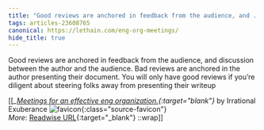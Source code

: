 ```yaml
---
title: "Good reviews are anchored in feedback from the audience, and ..."
tags: articles-23608765
canonical: https://lethain.com/eng-org-meetings/
hide_title: true
---
```


Good reviews are anchored in feedback from the audience, and discussion between the author and the audience. Bad reviews are anchored in the author presenting their document. You will only have good reviews if you’re diligent about steering folks away from presenting their writeup


[[<cite>_[Meetings for an effective eng organization.](https://lethain.com/eng-org-meetings/){:target="_blank"}_</cite> by Irrational Exuberance ![favicon](https://s2.googleusercontent.com/s2/favicons?domain=lethain.com){:class="source-favicon"}<br>
_More_: [Readwise URL](https://readwise.io/open/462390275){:target="_blank"}
::wrap]]